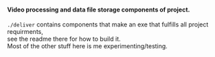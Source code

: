#### Video processing and data file storage components of project.  
`./deliver` contains components that make an exe that fulfills all project requirments,  
see the readme there for how to build it.    
Most of the other stuff here is me experimenting/testing.  
